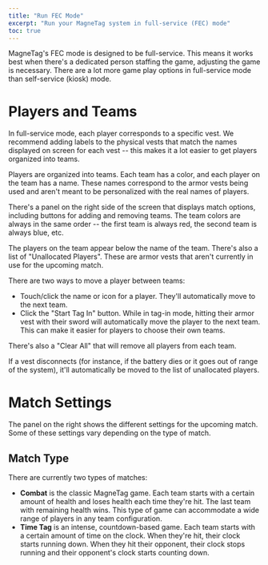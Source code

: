 ```yaml
---
title: "Run FEC Mode"
excerpt: "Run your MagneTag system in full-service (FEC) mode"
toc: true
---
```


MagneTag's FEC mode is designed to be full-service. This means it works best when there's a dedicated person staffing the game,
adjusting the game is necessary. There are a lot more game play options in full-service mode than self-service (kiosk) mode.

# Players and Teams

In full-service mode, each player corresponds to a specific vest. We recommend adding labels to the physical vests that match the 
names displayed on screen for each vest -- this makes it a lot easier to get players organized into teams.

Players are organized into teams. Each team has a color, and each player on the team has a name. These names correspond to the armor
vests being used and aren't meant to be personalized with the real names of players.

There's a panel on the right side of the screen that displays match options, including buttons for adding and removing teams. The team
colors are always in the same order -- the first team is always red, the second team is always blue, etc.

The players on the team appear below the name of the team. There's also a list of "Unallocated Players". These are armor vests that
aren't currently in use for the upcoming match.

There are two ways to move a player between teams:
* Touch/click the name or icon for a player. They'll automatically move to the next team.
* Click the "Start Tag In" button. While in tag-in mode, hitting their armor vest with their sword will automatically move the player to
the next team. This can make it easier for players to choose their own teams.

There's also a "Clear All" that will remove all players from each team.

If a vest disconnects (for instance, if the battery dies or it goes out of range of the system), it'll automatically be moved to the list
of unallocated players.

# Match Settings

The panel on the right shows the different settings for the upcoming match. Some of these settings vary depending on the type of match.

## Match Type

There are currently two types of matches:
* **Combat** is the classic MagneTag game. Each team starts with a certain amount of health and loses health each time they're hit. The
last team with remaining health wins. This type of game can accommodate a wide range of players in any team configuration.
* **Time Tag** is an intense, countdown-based game. Each team starts with a certain amount of time on the clock. When they're hit,
their clock starts running down. When they hit their opponent, their clock stops running and their opponent's clock starts counting
down.
